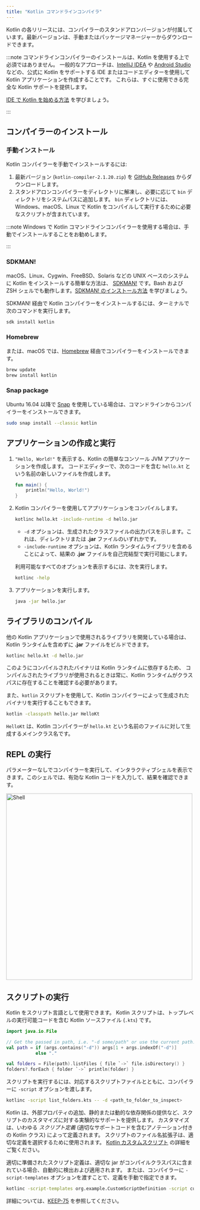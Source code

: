 ```yaml
---
title: "Kotlin コマンドラインコンパイラ"
---
```

Kotlin の各リリースには、コンパイラーのスタンドアロンバージョンが付属しています。最新バージョンは、手動またはパッケージマネージャーからダウンロードできます。

:::note
コマンドラインコンパイラーのインストールは、Kotlin を使用する上で必須ではありません。
一般的なアプローチは、[IntelliJ IDEA](https://www.jetbrains.com/idea/) や [Android Studio](https://developer.android.com/studio) などの、公式に Kotlin をサポートする IDE またはコードエディターを使用して Kotlin アプリケーションを作成することです。
これらは、すぐに使用できる完全な Kotlin サポートを提供します。

[IDE で Kotlin を始める方法](getting-started) を学びましょう。

:::

## コンパイラーのインストール

### 手動インストール

Kotlin コンパイラーを手動でインストールするには:

1. 最新バージョン (`kotlin-compiler-2.1.20.zip`) を [GitHub Releases](https://github.com/JetBrains/kotlin/releases/tag/v2.1.20) からダウンロードします。
2. スタンドアロンコンパイラーをディレクトリに解凍し、必要に応じて `bin` ディレクトリをシステムパスに追加します。
`bin` ディレクトリには、Windows、macOS、Linux で Kotlin をコンパイルして実行するために必要なスクリプトが含まれています。

:::note
Windows で Kotlin コマンドラインコンパイラーを使用する場合は、手動でインストールすることをお勧めします。

:::

### SDKMAN!

macOS、Linux、Cygwin、FreeBSD、Solaris などの UNIX ベースのシステムに Kotlin をインストールする簡単な方法は、
[SDKMAN!](https://sdkman.io) です。Bash および ZSH シェルでも動作します。[SDKMAN! のインストール方法](https://sdkman.io/install) を学びましょう。

SDKMAN! 経由で Kotlin コンパイラーをインストールするには、ターミナルで次のコマンドを実行します。

```bash
sdk install kotlin
```

### Homebrew

または、macOS では、[Homebrew](https://brew.sh/) 経由でコンパイラーをインストールできます。

```bash
brew update
brew install kotlin
```

### Snap package

Ubuntu 16.04 以降で [Snap](https://snapcraft.io/) を使用している場合は、コマンドラインからコンパイラーをインストールできます。

```bash
sudo snap install --classic kotlin
```

## アプリケーションの作成と実行

1. `"Hello, World!"` を表示する、Kotlin の簡単なコンソール JVM アプリケーションを作成します。
   コードエディターで、次のコードを含む `hello.kt` という名前の新しいファイルを作成します。

   ```kotlin
   fun main() {
       println("Hello, World!")
   }
   ```

2. Kotlin コンパイラーを使用してアプリケーションをコンパイルします。

   ```bash
   kotlinc hello.kt -include-runtime -d hello.jar
   ```

   * `-d` オプションは、生成されたクラスファイルの出力パスを示します。これは、ディレクトリまたは **.jar** ファイルのいずれかです。
   * `-include-runtime` オプションは、Kotlin ランタイムライブラリを含めることによって、結果の **.jar** ファイルを自己完結型で実行可能にします。

   利用可能なすべてのオプションを表示するには、次を実行します。

   ```bash
   kotlinc -help
   ```

3. アプリケーションを実行します。

   ```bash
   java -jar hello.jar
   ```

## ライブラリのコンパイル

他の Kotlin アプリケーションで使用されるライブラリを開発している場合は、Kotlin ランタイムを含めずに **.jar** ファイルをビルドできます。

```bash
kotlinc hello.kt -d hello.jar
```

このようにコンパイルされたバイナリは Kotlin ランタイムに依存するため、
コンパイルされたライブラリが使用されるときは常に、Kotlin ランタイムがクラスパスに存在することを確認する必要があります。

また、`kotlin` スクリプトを使用して、Kotlin コンパイラーによって生成されたバイナリを実行することもできます。

```bash
kotlin -classpath hello.jar HelloKt
```

`HelloKt` は、Kotlin コンパイラーが `hello.kt` という名前のファイルに対して生成するメインクラス名です。

## REPL の実行

パラメーターなしでコンパイラーを実行して、インタラクティブシェルを表示できます。このシェルでは、有効な Kotlin コードを入力して、結果を確認できます。

<img src="/img/kotlin-shell.png" alt="Shell" width="500"/>

## スクリプトの実行

Kotlin をスクリプト言語として使用できます。
Kotlin スクリプトは、トップレベルの実行可能コードを含む Kotlin ソースファイル (`.kts`) です。

```kotlin
import java.io.File

// Get the passed in path, i.e. "-d some/path" or use the current path.
val path = if (args.contains("-d")) args[1 + args.indexOf("-d")]
           else "."

val folders = File(path).listFiles { file `->` file.isDirectory() }
folders?.forEach { folder `->` println(folder) }
```

スクリプトを実行するには、対応するスクリプトファイルとともに、コンパイラーに `-script` オプションを渡します。

```bash
kotlinc -script list_folders.kts -- -d <path_to_folder_to_inspect>
```

Kotlin は、外部プロパティの追加、静的または動的な依存関係の提供など、スクリプトのカスタマイズに対する実験的なサポートを提供します。
カスタマイズは、いわゆる _スクリプト定義_ (適切なサポートコードを含むアノテーション付きの Kotlin クラス) によって定義されます。
スクリプトのファイル名拡張子は、適切な定義を選択するために使用されます。
[Kotlin カスタムスクリプト](custom-script-deps-tutorial) の詳細をご覧ください。

適切に準備されたスクリプト定義は、適切な jar がコンパイルクラスパスに含まれている場合、自動的に検出および適用されます。
または、コンパイラーに `-script-templates` オプションを渡すことで、定義を手動で指定できます。

```bash
kotlinc -script-templates org.example.CustomScriptDefinition -script custom.script1.kts
```

詳細については、[KEEP-75](https://github.com/Kotlin/KEEP/blob/master/proposals/scripting-support) を参照してください。